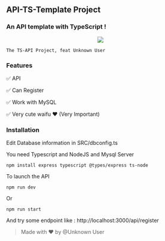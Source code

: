 ## API-TS-Template Project
### An API template with TypeScript !

<p align="center">
  <img src="https://cdn.waifu.im/6617.jpeg">
</p>

```
The TS-API Project, feat Unknown User
```

### Features

✅ API 

✅ Can Register

✅ Work with MySQL

✅ Very cute waifu ❤ (Very Important)

### Installation

Edit Database information in SRC/dbconfig.ts

You need Typescript and NodeJS and Mysql Server
```
npm install express typescript @types/express ts-node
```

To launch the API
```
npm run dev
```

Or

```
npm run start
```

And try some endpoint like : http://localhost:3000/api/register

> Made with ❤ by @Unknown User
